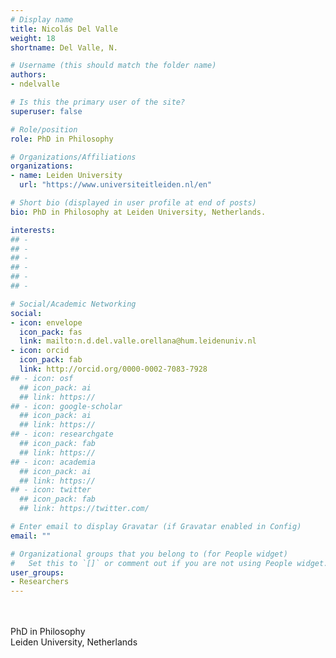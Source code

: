 ```yaml
---
# Display name
title: Nicolás Del Valle
weight: 18
shortname: Del Valle, N.

# Username (this should match the folder name)
authors:
- ndelvalle

# Is this the primary user of the site?
superuser: false

# Role/position
role: PhD in Philosophy

# Organizations/Affiliations
organizations:
- name: Leiden University
  url: "https://www.universiteitleiden.nl/en"

# Short bio (displayed in user profile at end of posts)
bio: PhD in Philosophy at Leiden University, Netherlands.

interests:
## -
## -
## -
## -
## -
## -

# Social/Academic Networking
social:
- icon: envelope
  icon_pack: fas
  link: mailto:n.d.del.valle.orellana@hum.leidenuniv.nl
- icon: orcid
  icon_pack: fab
  link: http://orcid.org/0000-0002-7083-7928
## - icon: osf
  ## icon_pack: ai
  ## link: https://
## - icon: google-scholar
  ## icon_pack: ai
  ## link: https://
## - icon: researchgate
  ## icon_pack: fab
  ## link: https://
## - icon: academia
  ## icon_pack: ai
  ## link: https://
## - icon: twitter
  ## icon_pack: fab
  ## link: https://twitter.com/

# Enter email to display Gravatar (if Gravatar enabled in Config)
email: ""

# Organizational groups that you belong to (for People widget)
#   Set this to `[]` or comment out if you are not using People widget.
user_groups:
- Researchers
---
```


\
\
PhD in Philosophy \
Leiden University, Netherlands
